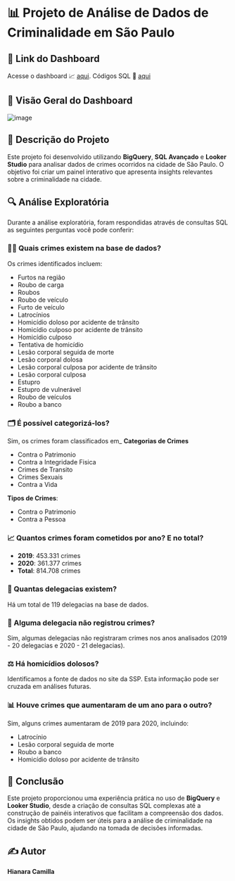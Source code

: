 # 📊 Projeto de Análise de Dados de Criminalidade em São Paulo

## 🔗 Link do Dashboard

Acesse o dashboard 📈 [aqui](https://lookerstudio.google.com/u/0/reporting/4e0395b2-e540-48ab-ae3f-4bcfa11c88a1/page/DcC9D).
Códigos SQL 🎲 [aqui](https://github.com/hianaracamilla/Analise_Base_Crimes_SP/blob/main/Consultas_SQL.sql)

## 📸 Visão Geral do Dashboard

![image](https://github.com/user-attachments/assets/61bb6c20-45fd-41a5-894b-f0c29c1ff2a2)

## 📝 Descrição do Projeto

Este projeto foi desenvolvido utilizando **BigQuery**, **SQL Avançado** e **Looker Studio** para analisar dados de crimes ocorridos na cidade de São Paulo. O objetivo foi criar um painel interativo que apresenta insights relevantes sobre a criminalidade na cidade.

## 🔍 Análise Exploratória

Durante a análise exploratória, foram respondidas através de consultas SQL as seguintes perguntas você pode conferir:

### 🕵️‍♂️ Quais crimes existem na base de dados?
Os crimes identificados incluem:
- Furtos na região
- Roubo de carga
- Roubos
- Roubo de veículo
- Furto de veículo
- Latrocínios
- Homicídio doloso por acidente de trânsito
- Homicídio culposo por acidente de trânsito
- Homicídio culposo
- Tentativa de homicídio
- Lesão corporal seguida de morte
- Lesão corporal dolosa
- Lesão corporal culposa por acidente de trânsito
- Lesão corporal culposa
- Estupro
- Estupro de vulnerável
- Roubo de veículos
- Roubo a banco

### 🗂️ É possível categorizá-los?
Sim, os crimes foram classificados em_
**Categorias de Crimes**
- Contra o Patrimonio
- Contra a Integridade Fisica
- Crimes de Transito
- Crimes Sexuais
- Contra a Vida

 **Tipos de Crimes**:
 - Contra o Patrimonio
 - Contra a Pessoa

### 📈 Quantos crimes foram cometidos por ano? E no total?
- **2019**: 453.331 crimes
- **2020**: 361.377 crimes
- **Total**: 814.708 crimes

### 🏢 Quantas delegacias existem?
Há um total de 119 delegacias na base de dados.

### 🚨 Alguma delegacia não registrou crimes?
Sim, algumas delegacias não registraram crimes nos anos analisados (2019 - 20 delegacias e 2020 - 21 delegacias).

### ⚖️ Há homicídios dolosos?
Identificamos a fonte de dados no site da SSP. Esta informação pode ser cruzada em análises futuras.

### 📊 Houve crimes que aumentaram de um ano para o outro?
Sim, alguns crimes aumentaram de 2019 para 2020, incluindo:
-  Latrocínio
-  Lesão corporal seguida de morte
-  Roubo a banco
-  Homicídio doloso por acidente de trânsito

## 🎯 Conclusão

Este projeto proporcionou uma experiência prática no uso de **BigQuery** e **Looker Studio**, desde a criação de consultas SQL complexas até a construção de painéis interativos que facilitam a compreensão dos dados. Os insights obtidos podem ser úteis para a análise de criminalidade na cidade de São Paulo, ajudando na tomada de decisões informadas.

## ✍️ Autor

**Hianara Camilla**
